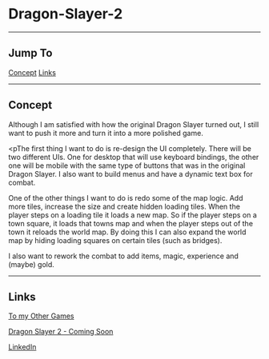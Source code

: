 # Dragon-Slayer-2
<hr>
<h2>Jump To</h2>

<a href="#concept">Concept</a>
<a href="#links">Links</a>

<hr id="#concept">
<h2>Concept</h2>

<p>Although I am satisfied with how the original Dragon Slayer turned out, I still want to push it more and turn it into a more polished game.</p>

<pThe first thing I want to do is re-design the UI completely.  There will be two different UIs.  One for desktop that will use keyboard bindings, the other one will be mobile with the same type of buttons that was in the original Dragon Slayer.  I also want to build menus and have a dynamic text box for combat.</p>

<p>One of the other things I want to do is redo some of the map logic.  Add more tiles, increase the size and create hidden loading tiles.  When the player steps on a loading tile it loads a new map.  So if the player steps on a town square, it loads that towns map and when the player steps out of the town it reloads the world map.  By doing this I can also expand the world map by hiding loading squares on certain tiles (such as bridges).</p>

<p>I also want to rework the combat to add items, magic, experience and (maybe) gold.</p>

<hr id="links">
<h2>Links</h2>

<p><a href="https://johnzxcvbnm.github.io/">To my Other Games</a></p>
<p><a href="#">Dragon Slayer 2 - Coming Soon</a></p>
<p><a href="https://www.linkedin.com/in/kusching/">LinkedIn</a></p>
